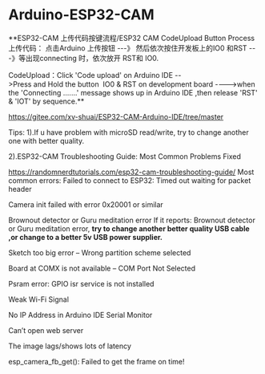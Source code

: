 # Arduino-ESP32-CAM

 **ESP32-CAM 上传代码按键流程/ESP32 CAM CodeUpload Button Process
上传代码： 点击Arduino 上传按钮 ---》 然后依次按住开发板上的IO0 和RST ---》等出现connecting 时，依次放开 RST和 IO0.

CodeUpload：Click 'Code upload' on Arduino IDE -->Press and Hold the button  IO0 & RST on development board 
---->when the 'Connecting .......' message shows up in Arduino IDE ,then release 'RST' & 'IOT' by sequence.** 

https://gitee.com/xv-shuai/ESP32-CAM-Arduino-IDE/tree/master

Tips:
1).If u have problem with microSD read/write, try to change another one with better quality.

2).ESP32-CAM Troubleshooting Guide: Most Common Problems Fixed

https://randomnerdtutorials.com/esp32-cam-troubleshooting-guide/
Most common errors:
Failed to connect to ESP32: Timed out waiting for packet header

Camera init failed with error 0x20001 or similar

Brownout detector or Guru meditation error
If it reports:  Brownout detector or Guru meditation error,
 **try to change another better quality USB cable ,or change to a better 5v USB power supplier.** 

Sketch too big error – Wrong partition scheme selected

Board at COMX is not available – COM Port Not Selected

Psram error: GPIO isr service is not installed

Weak Wi-Fi Signal

No IP Address in Arduino IDE Serial Monitor

Can’t open web server

The image lags/shows lots of latency

esp_camera_fb_get(): Failed to get the frame on time!

